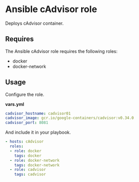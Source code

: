 # Ansible cAdvisor role

Deploys cAdvisor container.

## Requires

The Ansible cAdvisor role requires the following roles:

* docker
* docker-network

## Usage

Configure the role.

**vars.yml**

```yml
cadvisor_hostname: cadvisor01
cadvisor_image: gcr.io/google-containers/cadvisor:v0.34.0
cadvisor_port: 8081
```

And include it in your playbook.

```yml
- hosts: cAdvisor
  roles:
  - role: docker
    tags: docker
  - role: docker-network
    tags: docker-network
  - role: cadvisor
    tags: cadvisor
```

